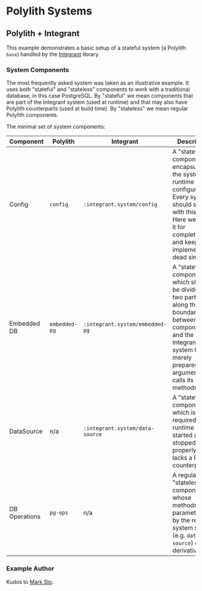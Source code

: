 # Polylith Systems

## Polylith + Integrant

This example demonstrates a basic setup of a stateful system (a Polylith `base`)
handled by the [Integrant](https://github.com/weavejester/integrant) library.

### System Components

The most frequently asked system was taken as an illustrative example. It uses
both "stateful" and "stateless" components to work with a traditional database,
in this case PostgreSQL. By "stateful" we mean components that are part of the
Integrant system (used at runtime) and that may also have Polylith counterparts
(used at build time). By "stateless" we mean regular Polylith components.

The minimal set of system components:

| Component     | Polylith      | Integrant                       | Description                                                                                                                                                                               |
|---------------|---------------|---------------------------------|-------------------------------------------------------------------------------------------------------------------------------------------------------------------------------------------|
| Config        | `config`      | `:integrant.system/config`      | A "stateful" component encapsulating the system runtime configuration. Every system should start with this one. Here we have it for completeness and keep its implementation dead simple. |
| Embedded DB   | `embedded-pg` | `:integrant.system/embedded-pg` | A "stateful" component which should be divided into two parts along the boundary between the component and the Integrant system that merely prepares arguments and calls its methods.     |
| DataSource    | n/a           | `:integrant.system/data-source` | A "stateful" component which is only required at runtime (to be started and stopped properly), i.e. lacks a Polylith counterpart.                                                         |
| DB Operations | `pg-ops`      | n/a                             | A regular "stateless" component whose methods are parametrized by the required system state (e.g. `data-source`) or its derivatives.                                                      |

### Example Author

Kudos to [Mark Sto](https://github.com/marksto).
